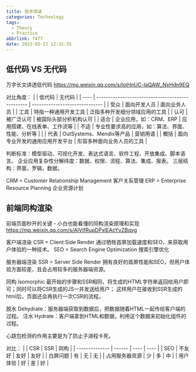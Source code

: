 ```yaml
---
title: 技术琐话
categories: Technology
tags:
  - Theory
  - Practice
abbrlink: f477
date: 2022-05-22 12:32:55
---
```


## 低代码 VS 无代码

万字长文讲透低代码  https://mp.weixin.qq.com/s/loiHnUC-laQAW_NxHdn9EQ

对比角度：
|      | 低代码                                           | 无代码                         |
| ---- | ------------------------------------------------ | ------------------------------ |
| 受众 | 面向开发人员                                     | 面向业务人员                   |
| 工具 | 特指一种通用开发工具                             | 泛指多种开发细分领域应用的工具 |
| 认可 | 被广泛认可                                       | 被国际头部分析机构认可         |
| 适合 | 企业应用，如：CRM、ERP                           | 应用搭建、在线表单、工作流等   |
| 不适 | 专业性要求高的应用，如：算法、界面、性能、分析等 |                                |
| 代表 | OutSystems、Mendix等产品                         | 营销用语                       |
| 概括 | 面向专业开发的通用应用开发平台                   | 形容多种面向业务人员的工具     |

判断标准：模型驱动、可视化开发、表达式语言、软件工程、开放集成、脚本语言。
企业应用复杂性分解纬度：数据、权限、流程、算法、集成、报表。
三层结构：界面，罗辑，数据。

CRM = Customer Relationship Management 客户关系管理
ERP = Enterprise Resource Planning 企业资源计划

## 前端同构渲染

前端页面秒开的关键 - 小白也能看懂的同构渲染原理和实现  https://mp.weixin.qq.com/s/AlVjfRupDPxlEAcYvZBqyg

客户端渲染 CSR = Client Side Render
通过牺牲首屏加载速度和SEO，来获取用户体验的一种技术。
SEO = Search Engine Optimization 搜索引擎优化

服务器端渲染 SSR = Server Side Render
拥有良好的首屏性能和SEO，但用户体验方面较差，且会占用较多的服务器端资源。

同构 Isomorphic
最开始的步骤和SSR相同，将生成的HTML字符串返回给用户即可；同时可以将CSR生成的JS一并发送给用户；
这样用户在接收到SSR生成的html后，页面还会再执行一次CSR的流程。

脱水 Dehydrate：服务器端获取到数据后，把数据随着HTML一起传给客户端的过程。
注水 Hydrate：客户端拿到HTML和数据，利用这个数据来初始化组件的过程。

心跳包检测的作用主要是为了防止子进程卡死。

对比：
|                | CSR    | SSR  | 同构 |
| -------------- | ------ | ---- | ---- |
| SEO            | 不友好 | 友好 | 友好 |
| 白屏问题       | 有     | 无   | 无   |
| 占用服务器资源 | 少     | 多   | 中   |
| 用户体验       | 好     | 差   | 好   |

